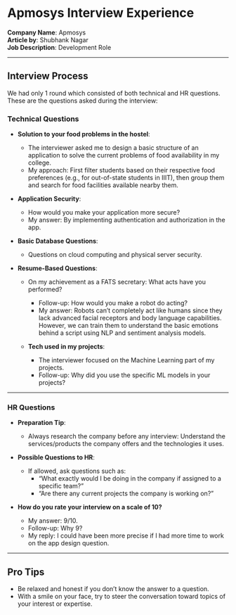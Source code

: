 # Apmosys Interview Experience  

**Company Name**: Apmosys  
**Article by**: Shubhank Nagar  
**Job Description**: Development Role  

---

## Interview Process  

We had only 1 round which consisted of both technical and HR questions. These are the questions asked during the interview:  

### Technical Questions  

- **Solution to your food problems in the hostel**:  
  - The interviewer asked me to design a basic structure of an application to solve the current problems of food availability in my college.  
  - My approach: First filter students based on their respective food preferences (e.g., for out-of-state students in IIIT), then group them and search for food facilities available nearby them.  

- **Application Security**:  
  - How would you make your application more secure?  
  - My answer: By implementing authentication and authorization in the app.  

- **Basic Database Questions**:  
  - Questions on cloud computing and physical server security.  

- **Resume-Based Questions**:  
  - On my achievement as a FATS secretary: What acts have you performed?  
    - Follow-up: How would you make a robot do acting?  
    - My answer: Robots can’t completely act like humans since they lack advanced facial receptors and body language capabilities. However, we can train them to understand the basic emotions behind a script using NLP and sentiment analysis models.  
  
  - **Tech used in my projects**:  
    - The interviewer focused on the Machine Learning part of my projects.  
    - Follow-up: Why did you use the specific ML models in your projects?  

---

### HR Questions  

- **Preparation Tip**:  
  - Always research the company before any interview: Understand the services/products the company offers and the technologies it uses.  

- **Possible Questions to HR**:  
  - If allowed, ask questions such as:  
    - “What exactly would I be doing in the company if assigned to a specific team?”  
    - “Are there any current projects the company is working on?”  

- **How do you rate your interview on a scale of 10?**  
  - My answer: 9/10.  
  - Follow-up: Why 9?  
  - My reply: I could have been more precise if I had more time to work on the app design question.  

---

## Pro Tips  

- Be relaxed and honest if you don’t know the answer to a question.  
- With a smile on your face, try to steer the conversation toward topics of your interest or expertise.  
